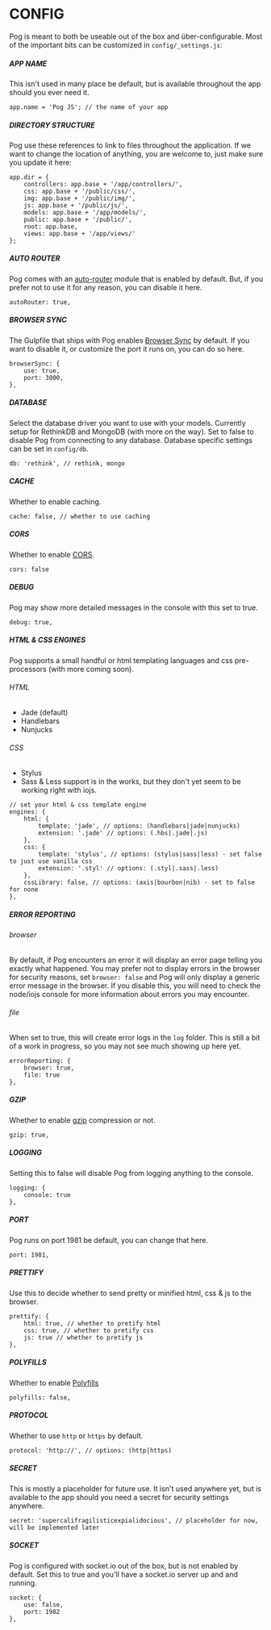 # CONFIG

Pog is meant to both be useable out of the box and über-configurable. Most of the important bits can be customized in ```config/_settings.js```:


##### APP NAME
This isn't used in many place be default, but is available throughout the app should you ever need it.

```
app.name = 'Pog JS'; // the name of your app
```

##### DIRECTORY STRUCTURE
Pog use these references to link to files throughout the application. If we want to change the location of anything, you are welcome to, just make sure you update it here:

```
app.dir = {
	controllers: app.base + '/app/controllers/',
	css: app.base + '/public/css/',
	img: app.base + '/public/img/',
	js: app.base + '/public/js/',
	models: app.base + '/app/models/',
	public: app.base + '/public/',
	root: app.base,
	views: app.base + '/app/views/'
};
```

##### AUTO ROUTER

Pog comes with an [auto-router](https://www.npmjs.com/package/pog-router) module that is enabled by default. But, if you prefer not to use it for any reason, you can disable it here.

```
autoRouter: true,
```

##### BROWSER SYNC
The Gulpfile that ships with Pog enables [Browser Sync](http://www.browsersync.io/) by default. If you want to disable it, or customize the port it runs on, you can do so here.

```
browserSync: {
	use: true,
	port: 3000,
},
```

##### DATABASE
Select the database driver you want to use with your models. Currently setup for RethinkDB and MongoDB (with more on the way). Set to false to disable Pog from connecting to any database. Database specific settings can be set in ```config/db```.

```
db: 'rethink', // rethink, mongo
```

##### CACHE
Whether to enable caching.

```
cache: false, // whether to use caching
```

##### CORS
Whether to enable [CORS](https://github.com/evert0n/koa-cors).

```
cors: false
```

##### DEBUG
Pog may show more detailed messages in the console with this set to true.

```
debug: true,
```

##### HTML & CSS ENGINES
Pog supports a small handful or html templating languages and css pre-processors (with more coming soon).

###### HTML
- Jade (default)
- Handlebars
- Nunjucks

###### CSS
- Stylus
- Sass & Less support is in the works, but they don't yet seem to be working right with iojs.


```
// set your html & css template engine
engines: {
	html: {
		template: 'jade', // options: (handlebars|jade|nunjucks)
		extension: '.jade' // options: (.hbs|.jade|.js)
	},
	css: {
		template: 'stylus', // options: (stylus|sass|less) - set false to just use vanilla css
		extension: '.styl' // options: (.styl|.sass|.less)
	},
	cssLibrary: false, // options: (axis|bourbon|nib) - set to false for none
},
```

##### ERROR REPORTING

###### browser
By default, if Pog encounters an error it will display an error page telling you exactly what happened. You may prefer not to display errors in the browser for security reasons, set ```browser: false``` and Pog will only display a generic error message in the browser. If you disable this, you will need to check the node/iojs console for more information about errors you may encounter.

###### file
When set to true, this will create error logs in the ```log``` folder. This is still a bit of a work in progress, so you may not see much showing up here yet.


```
errorReporting: {
	browser: true,
	file: true
},
```

##### GZIP
Whether to enable [gzip](https://www.npmjs.com/package/koa-gzip) compression or not.

```
gzip: true,
```

##### LOGGING
Setting this to false will disable Pog from logging anything to the console.

```
logging: {
	console: true
},
```

##### PORT
Pog runs on port 1981 be default, you can change that here.

```
port: 1981,
```

##### PRETTIFY
Use this to decide whether to send pretty or minified html, css & js to the browser.

```
prettify: {
	html: true, // whether to pretify html
	css: true, // whether to pretify css
	js: true // whether to pretify js
},
```

##### POLYFILLS
Whether to enable [Polyfills](https://github.com/polyfills/polyfills)

```
polyfills: false,
```

##### PROTOCOL
Whether to use ```http``` or ```https``` by default.

```
protocol: 'http://', // options: (http|https)
```

##### SECRET
This is mostly a placeholder for future use. It isn't used anywhere yet, but is available to the app should you need a secret for security settings anywhere.

```
secret: 'supercalifragilisticexpialidocious', // placeholder for now, will be implemented later
```

##### SOCKET
Pog is configured with socket.io out of the box, but is not enabled by default. Set this to true and you'll have a socket.io server up and and running.

```
socket: {
	use: false,
	port: 1982
},
```